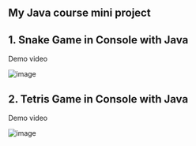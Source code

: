 ## My Java course mini project



## 1. Snake Game in Console with Java 

Demo video

![image](https://media.giphy.com/media/lcjilYWJdD6duuAXjy/giphy.gif)

## 2. Tetris Game in Console with Java

Demo video

![image](https://media.giphy.com/media/yHTRYZoftUMlPLm5db/giphy.gif)





